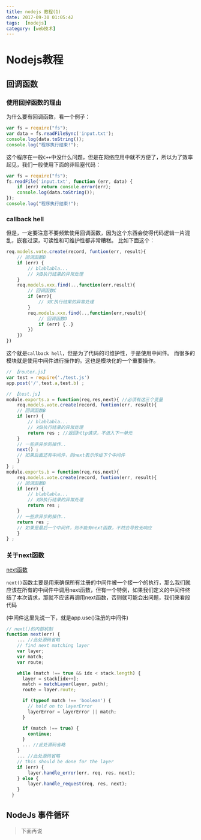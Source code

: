 ```yaml
---
title: nodejs 教程(1)
date: 2017-09-30 01:05:42
tags:  [nodejs]
category: [web技术]
---
```

# Nodejs教程

## 回调函数

### 使用回掉函数的理由
为什么要有回调函数，看一个例子：
```js
var fs = require("fs");
var data = fs.readFileSync('input.txt');
console.log(data.toString());
console.log("程序执行结束!");
```
这个程序在一般`C++`中没什么问题，但是在网络应用中就不方便了，所以为了效率起见，我们一般使用下面的非阻塞代码：

```js
var fs = require("fs");
fs.readFile('input.txt', function (err, data) {
    if (err) return console.error(err);
    console.log(data.toString());
});
console.log("程序执行结束!");
```

### callback hell
但是，一定要注意不要频繁使用回调函数，因为这个东西会使得代码逻辑一片混乱，嵌套过深，可读性和可维护性都非常糟糕。
比如下面这个：
```js
req.models.vote.create(record, funtion(err, result){
    // 回调函数B
    if (err) {
        // blablabla...
        // 对B执行结果的异常处理
    }
    req.models.xxx.find(..,function(err,result){
        // 回调函数C
        if (err){
            // 对C执行结果的异常处理
        }
        req.models.xxx.find(..,function(err,result){
            // 回调函数D
            if (err) {..}
        })
    })
})
```

这个就是`callback hell`，但是为了代码的可维护性，于是使用中间件。
而很多的模块就是使用中间件进行操作的。这也是模块化的一个重要操作。
```js
// 【router.js】
var test = require('./test.js')
app.post('/',test.a,test.b) ;

// 【test.js】
module.exports.a = function(req,res,next){ //必须有这三个变量
    req.models.vote.create(record, funtion(err, result){
    // 回调函数B
    if (err) {
        // blablabla...
        // 对B执行结果的异常处理
        return res ; //返回http请求，不进入下一单元
    }
    // 一些非异步的操作..
    next() ; 
    // 如果后面还有中间件，则next表示传给下个中间件
    }
} ;
module.exports.b = function(req,res,next){
    req.models.vote.create(record, funtion(err, result){
    // 回调函数B
    if (err) {
        // blablabla...
        // 对B执行结果的异常处理
        return res ; 
    }
    // 一些非异步的操作..
    return res ;
    // 如果是最后一个中间件，则不能有next函数，不然会导致无响应
    }
} ;
```

### 关于next函数
[next函数](http://blog.csdn.net/xyr05288/article/details/51890738)

`next()`函数主要是用来确保所有注册的中间件被一个接一个的执行，那么我们就应该在所有的中间件中调用next函数，但有一个特例，如果我们定义的中间件终结了本次请求，那就不应该再调用next函数，否则就可能会出问题，我们来看段代码

(中间件这里先说一下，就是app.use()注册的中间件)
```js
// next()的内部机制
function next(err) {
    ... //此处源码省略
    // find next matching layer
    var layer;
    var match;
    var route;

    while (match !== true && idx < stack.length) {
      layer = stack[idx++];
      match = matchLayer(layer, path);
      route = layer.route;

      if (typeof match !== 'boolean') {
        // hold on to layerError
        layerError = layerError || match;
      }

      if (match !== true) {
        continue;
      }
      ... //此处源码省略
    }
    ... //此处源码省略
    // this should be done for the layer
    if (err) {
        layer.handle_error(err, req, res, next);
    } else {
        layer.handle_request(req, res, next);
    }
  }
```

## NodeJs 事件循环
> 下面再说
